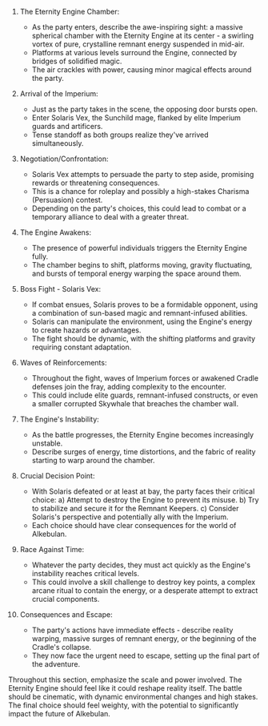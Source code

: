 1. The Eternity Engine Chamber:
   - As the party enters, describe the awe-inspiring sight: a massive spherical chamber with the Eternity Engine at its center - a swirling vortex of pure, crystalline remnant energy suspended in mid-air.
   - Platforms at various levels surround the Engine, connected by bridges of solidified magic.
   - The air crackles with power, causing minor magical effects around the party.

2. Arrival of the Imperium:
   - Just as the party takes in the scene, the opposing door bursts open.
   - Enter Solaris Vex, the Sunchild mage, flanked by elite Imperium guards and artificers.
   - Tense standoff as both groups realize they've arrived simultaneously.

3. Negotiation/Confrontation:
   - Solaris Vex attempts to persuade the party to step aside, promising rewards or threatening consequences.
   - This is a chance for roleplay and possibly a high-stakes Charisma (Persuasion) contest.
   - Depending on the party's choices, this could lead to combat or a temporary alliance to deal with a greater threat.

4. The Engine Awakens:
   - The presence of powerful individuals triggers the Eternity Engine fully.
   - The chamber begins to shift, platforms moving, gravity fluctuating, and bursts of temporal energy warping the space around them.

5. Boss Fight - Solaris Vex:
   - If combat ensues, Solaris proves to be a formidable opponent, using a combination of sun-based magic and remnant-infused abilities.
   - Solaris can manipulate the environment, using the Engine's energy to create hazards or advantages.
   - The fight should be dynamic, with the shifting platforms and gravity requiring constant adaptation.

6. Waves of Reinforcements:
   - Throughout the fight, waves of Imperium forces or awakened Cradle defenses join the fray, adding complexity to the encounter.
   - This could include elite guards, remnant-infused constructs, or even a smaller corrupted Skywhale that breaches the chamber wall.

7. The Engine's Instability:
   - As the battle progresses, the Eternity Engine becomes increasingly unstable.
   - Describe surges of energy, time distortions, and the fabric of reality starting to warp around the chamber.

8. Crucial Decision Point:
   - With Solaris defeated or at least at bay, the party faces their critical choice:
     a) Attempt to destroy the Engine to prevent its misuse.
     b) Try to stabilize and secure it for the Remnant Keepers.
     c) Consider Solaris's perspective and potentially ally with the Imperium.
   - Each choice should have clear consequences for the world of Alkebulan.

9. Race Against Time:
   - Whatever the party decides, they must act quickly as the Engine's instability reaches critical levels.
   - This could involve a skill challenge to destroy key points, a complex arcane ritual to contain the energy, or a desperate attempt to extract crucial components.

10. Consequences and Escape:
    - The party's actions have immediate effects - describe reality warping, massive surges of remnant energy, or the beginning of the Cradle's collapse.
    - They now face the urgent need to escape, setting up the final part of the adventure.

Throughout this section, emphasize the scale and power involved. The Eternity Engine should feel like it could reshape reality itself. The battle should be cinematic, with dynamic environmental changes and high stakes. The final choice should feel weighty, with the potential to significantly impact the future of Alkebulan.
